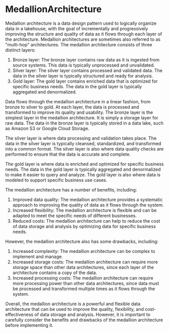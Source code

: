 # MedallionArchitecture
Medallion architecture is a data design pattern used to logically organize data in a lakehouse, with the goal of incrementally and progressively improving the structure and quality of data as it flows through each layer of the architecture. Medallion architectures are sometimes also referred to as "multi-hop" architectures.
The medallion architecture consists of three distinct layers:

1. Bronze layer: The bronze layer contains raw data as it is ingested from source systems. This data is typically unprocessed and unvalidated.
2. Silver layer: The silver layer contains processed and validated data. The data in the silver layer is typically structured and ready for analysis.
3. Gold layer: The gold layer contains enriched data that is optimized for specific business needs. The data in the gold layer is typically aggregated and denormalized.

Data flows through the medallion architecture in a linear fashion, from bronze to silver to gold. At each layer, the data is processed and transformed to improve its quality and usability.
The bronze layer is the simplest layer in the medallion architecture. It is simply a storage layer for raw data. The data in the bronze layer is typically stored in a data lake, such as Amazon S3 or Google Cloud Storage.

The silver layer is where data processing and validation takes place. The data in the silver layer is typically cleansed, standardized, and transformed into a common format. The silver layer is also where data quality checks are performed to ensure that the data is accurate and complete.

The gold layer is where data is enriched and optimized for specific business needs. The data in the gold layer is typically aggregated and denormalized to make it easier to query and analyze. The gold layer is also where data is modeled to support specific business use cases.

The medallion architecture has a number of benefits, including:
1. Improved data quality: The medallion architecture provides a systematic approach to improving the quality of data as it flows through the system.
2. Increased flexibility: The medallion architecture is flexible and can be adapted to meet the specific needs of different businesses.
3. Reduced costs: The medallion architecture can help to reduce the cost of data storage and analysis by optimizing data for specific business needs.

However, the medallion architecture also has some drawbacks, including:
1. Increased complexity: The medallion architecture can be complex to implement and manage.
2. Increased storage costs: The medallion architecture can require more storage space than other data architectures, since each layer of the architecture contains a copy of the data.
3. Increased processing costs: The medallion architecture can require more processing power than other data architectures, since data must be processed and transformed multiple times as it flows through the system.

Overall, the medallion architecture is a powerful and flexible data architecture that can be used to improve the quality, flexibility, and cost-effectiveness of data storage and analysis. However, it is important to carefully consider the benefits and drawbacks of the medallion architecture before implementing it.

